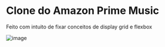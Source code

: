 # Clone do Amazon Prime Music
Feito com intuito de fixar conceitos de display grid e flexbox 

![image](https://user-images.githubusercontent.com/78738600/121273991-dabb5f00-c89f-11eb-9deb-ada2d8d88029.png)
